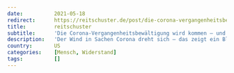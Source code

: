 ```yaml
---
date:          2021-05-18
redirect:      https://reitschuster.de/post/die-corona-vergangenheitsbewaeltigung-wird-kommen-und-viele-kalt-ueberraschen/
title:         reitschuster
subtitle:      'Die Corona-Vergangenheitsbewältigung wird kommen – und viele kalt erwischen'
description:   'Der Wind in Sachen Corona dreht sich – das zeigt ein Blick über den großen Teich. Für die Akteure und Mitläufer des Pandemie-Regimes wird völlig überraschend eine Welt zusammenbrechen, eine Blase platzen. Und es wird eine Abrechnung der Corona-Zeit beginnen. Von Thomas Maul.'
country:       US
categories:    [Mensch, Widerstand]
tags:          []
---
```

